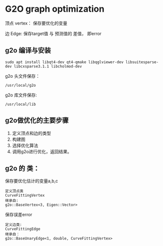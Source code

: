 # G2O graph optimization

顶点 vertex： 保存要优化的变量

边 Edge: 保存target值 与 预测值的 差值， 即error

## g2o 编译与安装

```
sudo apt install libqt4-dev qt4-qmake libqglviewer-dev libsuitesparse-dev libcxsparse3.1.1 libcholmod-dev
```


g2o 头文件保存： 

```
/usr/local/g2o
```
g2o 库文件保存: 
```
/usr/local/lib
```

## g2o做优化的主要步骤

1. 定义顶点和边的类型
2. 构建图
3. 选择优化算法
4. 调用g2o进行优化，返回结果。


## g2o 的 类：

保存要优化估计的变量a,b,c
```
定义顶点类 
CurveFittingVertex
继承自:
g2o::BaseVertex<3, Eigen::Vector>
```

保存误差error
```
定义边类:
CurveFittingEdge
继承自：
g2o::BaseUnaryEdge<1, double, CurveFittingVertex>
```